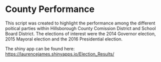 # County Performance
This script was created to highlight the performance among the different poitical parties within Hillsborough County Comission District and School Board District.
The elections of interest were the 2014 Governor election, 2015 Mayoral election and the 2016 Presidential election.


The shiny app can be found here: https://laurencejames.shinyapps.io/Election_Results/
